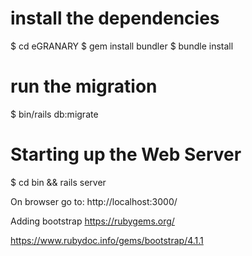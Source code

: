 # install the dependencies 
$ cd eGRANARY
$ gem install bundler
$ bundle install


# run the migration
$ bin/rails db:migrate


# Starting up the Web Server
$ cd bin && rails server

On browser go to:
http://localhost:3000/


Adding bootstrap
https://rubygems.org/

https://www.rubydoc.info/gems/bootstrap/4.1.1
